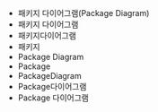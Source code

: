 - 패키지 다이어그램(Package Diagram)
- 패키지 다이어그램
- 패키지다이어그램
- 패키지
- Package Diagram
- Package
- PackageDiagram
- Package다이어그램
- Package 다이어그램